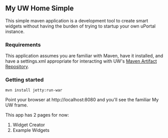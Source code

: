 ## My UW Home Simple

This simple maven application is a development tool to create smart widgets without having the burden of trying to startup your own uPortal instance.

### Requirements

This application assumes you are familiar with Maven, have it installed, and have a settings.xml
appropriate for interacting with UW's [Maven Artifact Repository](https://wiki.doit.wisc.edu/confluence/pages/viewpage.action?spaceKey=ST&title=Maven+Repository+Manager).

### Getting started

`mvn install jetty:run-war`

Point your browser at http://localhost:8080 and you'll see the familiar My UW frame. 

This app has 2 pages for now:
1) Widget Creator
2) Example Widgets
